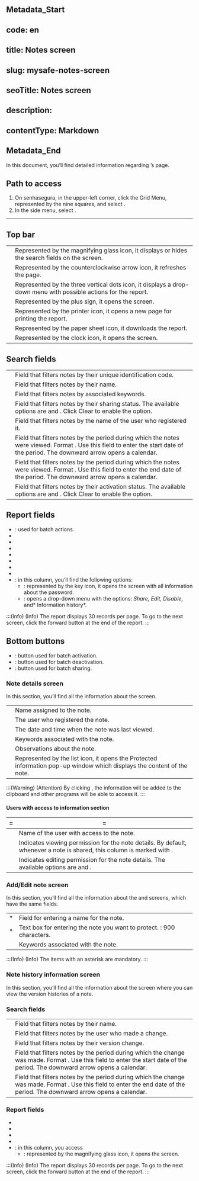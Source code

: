 ## Metadata_Start 
## code: en
## title: Notes screen 
## slug: mysafe-notes-screen 
## seoTitle: Notes screen 
## description:  
## contentType: Markdown 
## Metadata_End
In this document, you’ll find detailed information regarding ’s  page.

## Path to access

1. On senhasegura, in the upper-left corner, click the Grid Menu, represented by the nine squares, and select .
2. In the side menu, select .

***

## Top bar

| | |
|------|------|
| | Represented by the magnifying glass icon, it displays or hides the search fields on the screen.|
| | Represented by the counterclockwise arrow icon, it refreshes the page.|
| | Represented by the three vertical dots icon, it displays a drop-down menu with possible actions for the report. |
| | Represented by the plus sign, it opens the  screen.|
| | Represented by the printer icon, it opens a new page for printing the report.|
| | Represented by the paper sheet icon, it downloads the report.|
|  | Represented by the clock icon, it opens the  screen.|

## Search fields
| | |
|----|----|
| | Field that filters notes by their unique identification code.|
| | Field that filters notes by their name.|
| | Field that filters notes by associated keywords.|
| | Field that filters notes by their sharing status. The available options are  and . Click Clear to enable the  option.|
| | Field that filters notes by the name of the user who registered it.|
| | Field that filters notes by the period during which the notes were viewed. Format . Use this field to enter the start date of the period. The downward arrow opens a calendar. |
|    | Field that filters notes by the period during which the notes were viewed. Format . Use this field to enter the end date of the period. The downward arrow opens a calendar.|
|  | Field that filters notes by their activation status. The available options are  and . Click Clear to enable the  option.|

## Report fields

- : used for batch actions.
- 
- 
- 
- 
- 
- 
- 
- : in this column, you’ll find the following options:
  - : represented by the key icon, it opens the  screen with all information about the password.
  - : opens a drop-down menu with the options: *Share, Edit, Disable*, and* Information history*.

:::(Info) (Info)
The report displays 30 records per page. To go to the next screen, click the forward button at the end of the report.
:::



## Bottom buttons

- : button used for batch activation.
- : button used for batch deactivation.
- : button used for batch sharing.


### Note details screen  
In this section, you’ll find all the information about the  screen.

| | |
|-----|------|
| | Name assigned to the note.|
| | The user who registered the note.|
| | The date and time when the note was last viewed.|
| | Keywords associated with the note.|
| | Observations about the note.|
| | Represented by the list icon, it opens the Protected information pop-up window which displays the content of the note.|

:::(Warning) (Attention)
By clicking , the information will be added to the clipboard and other programs will be able to access it.
:::

#### Users with access to information section

| =| =|
|-----|-----|
| | Name of the  user with access to the note.|
| | Indicates viewing permission for the note details. By default, whenever a note is shared, this column is marked with .|
| | Indicates editing permission for the note details. The available options are  and .|

### Add/Edit note screen
In this section, you’ll find all the information about the  and  screens, which have the same fields.

| | |
|----|-----|
| *| Field for entering a name for the note.|
| *| Text box for entering the note you want to protect. : 900 characters.|
| | Keywords associated with the note.|

:::(Info) (Info)
The items with an asterisk are mandatory.
:::

### Note history information screen

In this section, you’ll find all the information about the screen where you can view the version histories of a note.

### Search fields


| | |
|-----|----|
| | Field that filters notes by their name.|
| | Field that filters notes by the user who made a change.|
| | Field that filters notes by their version change.|
|  | Field that filters notes by the period during which the change was made. Format . Use this field to enter the start date of the period. The downward arrow opens a calendar. |
| | Field that filters notes by the period during which the change was made. Format . Use this field to enter the end date of the period. The downward arrow opens a calendar.|

### Report fields

- 
- 
- 
- 
- : in this column, you access
  - : represented by the magnifying glass icon, it opens the  screen.

:::(Info) (Info)
The report displays 30 records per page. To go to the next screen, click the forward button at the end of the report.
:::